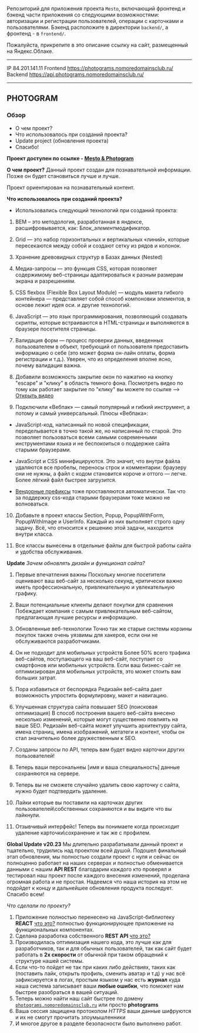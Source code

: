 Репозиторий для приложения проекта `Mesto`, включающий фронтенд и бэкенд части приложения со следующими возможностями: авторизации и регистрации пользователей, операции с карточками и пользователями. Бэкенд расположите в директории `backend/`, а фронтенд - в `frontend/`.

Пожалуйста, прикрепите в это описание ссылку на сайт, размещенный на Яндекс.Облаке.

---

IP 84.201.141.11
Frontend https://photograms.nomoredomainsclub.ru/
Backend https://api.photograms.nomoredomainsclub.ru/

---

## PHOTOGRAM

### Обзор

- О чем проект?
- Что использовалось при созданий проекта?
- Update project (обновления проекта)
- Спасибо!

**Проект доступен по ссылке - [Mesto & Photogram](https://photograms.nomoredomainsclub.ru/)**

**О чем проект?**
Данный проект создан для познавательной информации.
Позже он будет становиться лучше и лучше.

Проект ориентирован на познавательный контент.

**Что использовалось при созданий проекта?**

- Использовались следующий технологий при созданий проекта:

1. BEM – это методология, разработанная в яндексе, расшифровывается, как: Блок\_*элемент*модификатор.

2. Grid — это набор горизонтальных и вертикальных «линий», которые пересекаются между собой и создают сетку из рядов и колонок.

3. Хранение древовидных структур в Базах данных (Nested)

4. Медиа-запросы — это функция CSS, которая позволяет содержимому веб-страницы адаптироваться к разным размерам экрана и разрешениям.

5. CSS flexbox (Flexible Box Layout Module) — модуль макета гибкого контейнера — представляет собой способ компоновки элементов, в основе лежит идея оси.
   и другие технологий.

6. JavaScript — это язык программирования, позволяющий создавать скрипты, которые встраиваются в HTML-страницы и выполняются в браузере посетителя страницы.

7. Валидация форм — процесс проверки данных, введенных пользователем в объект, требующий от пользователя предоставить информацию о себе (это может форма он-лайн оплаты, форма регистрации и т.д.). Уверен, что из определения вполне ясно, почему валидация важна.

8. Добавили возможность закрытие окон по нажатию на кнопку "escape" и "клику" в область темного фона. Посмотреть видео по тому как работает закрытие по "клику" вы можете по ссылке --> [Открыть видео](https://code.s3.yandex.net/web-developer/learning-materials/project/project-6-03-overlay.mp4)

9. Подключили «Вебпак» — самый популярный и гибкий инструмент, а потому и самый универсальный.
   Плюсы «Вебпака»:

- JavaScript-код, написанный по новой спецификации, переделывается в точно такой же, но написанный по старой. Это позволяет пользоваться всеми самыми современными инструментами языка и не беспокоиться о поддержке сайта старыми браузерами.

- JavaScript и CSS минифицируются. Это значит, что внутри файла удаляются все пробелы, переносы строк и комментарии: браузеру они не нужны, а файл с кодом становится короче и оттого — легче. Более лёгкий файл быстрее загрузится.

- [Вендорные префиксы](https://doka.guide/css/vendor-prefixes/) тоже проставляются автоматически. Так что за поддержку css-кода старыми браузерами тоже можно не волноваться.

10. Добавьте в проект классы Section, Popup, PopupWithForm, PopupWithImage и UserInfo. Каждый из них выполняет строго одну задачу. Всё, что относится к решению этой задачи, находится внутри класса.

11. Все классы вынесены в отдельные файлы для быстрой работы сайта и удобства обслуживания.

**Update**
_Зачем обновлять дизайн и функционал сайта?_

1. Первые впечатления важны
   Поскольку многие посетители оценивают ваш веб-сайт за несколько секунд, критически важно иметь профессиональную, привлекательную и увлекательную графику.

2. Ваши потенциальные клиенты делают покупки для сравнения
   Побеждает компания с самым привлекательным веб-сайтом, предлагающая лучшие ресурсы и информацию.

3. Обновленные веб-технологии
   Точно так же старые системы корзины покупок также очень уязвимы для хакеров, если они не обслуживаются разработчиками.

4. Он не подходит для мобильных устройств
   Более 50% всего трафика веб-сайтов, поступающего на ваш веб-сайт, поступает со смартфонов или мобильных устройств. Если ваш бизнес-сайт не оптимизирован для мобильных устройств, это может стоить вам больших затрат.

5. Пора избавиться от беспорядка
   Редизайн веб-сайта дает возможность упростить формулировку, макет и навигацию.

6. Улучшенная структура сайта повышает SEO (поисковая оптимизация)
   В способ построения вашего веб-сайта внесено несколько изменений, которые могут существенно повлиять на ваше SEO.
   Редизайн веб-сайта может улучшить архитектуру сайта, имена страниц, имена изображений, метатеги и контент, чтобы он стал значительно более дружественным к SEO.

7. Созданы запросы по API, теперь вам будет видно карточки других пользователей!

8. Теперь ваши персональнеы [имя и ваша специальность] данные сохраняются на сервере.

9. Теперь вы не сможете случайно удалить свою карточку с сайта, нужно будет подтвердить удаление.

10. Лайки которые вы поставили на карточках других пользователей\собственных сохраняются и вы видите что вы лайкнули.

11. Отзывчивый интерфейс!
    Теперь вы понимаете когда происходит удаление карточки\сохранение и так же с профилем.

**Global Update v20.23**
Мы длительно разрабатывали данный проект и тщательно, трудились над проектом всей душой.
Подошел финальный этап обновления, мы полностью создали проект с нуля и сейчас он полноценно работает на наших серверах и полностью обменивается данными с нашим **API REST** благодарим каждого кто проверял и тестировал наш проект после каждого внесения изменений, проделана огромная работа и не простая.
Надеемся что наша история на этом не подойдет к концу и дальнейшее обновления продукта последует.
Спасибо всем!

_Что сделали по проекту?_

1. Приложение полностью перенесено на JavaScript-библиотеку **REACT** [что это?](https://academy.yandex.ru/journal/chto-takoe-react-i-kak-ego-osvoit) полностью функционирующее приложение на функциональных компонентах.
2. Сделана разработка собственного **REST API** [что это?](https://habr.com/ru/post/483202/)
3. Производилась оптимизация нашего кода, это лучше как для разработчиков, так и для обычных пользователей, так как сайт будет работать в **2х скорости** от обычной при таком обращений к структуре нашей системы.
4. Если что-то пойдет не так при каких либо действиях, таких как (поставить лайк, открыть профиль, сменить аватар и т.д) у нас всё зафиксируется в логах, простым языком у нас есть **журнал** куда наша система записывает ваши **любые ошибки**, что поможет нам быстрее разобраться в вашей ситуаций.
5. Теперь можно найти наш сайт быстрее по домену [`photograms.nomoredomainsclub.ru`](https://photograms.nomoredomainsclub.ru/) или просто **photograms**
6. Ваша сессия защищена протоколом _HTTPS_ ваши данные шифруются и их не смогут прочитать злоумышленники
7. И многое другое в разделе безопасности было выполнено работ.
